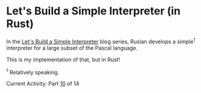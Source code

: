 # Let's Build a Simple Interpreter (in Rust)

In the [Let's Build a Simple Interpreter](https://ruslanspivak.com/) blog series, Ruslan develops a simple<sup>1</sup> interpreter for a large subset of the Pascal language.

This is my implementation of that, but in Rust!

<sup>1</sup> Relatively speaking.

Current Activity: Part [10](https://ruslanspivak.com/lsbasi-part10/) of 14